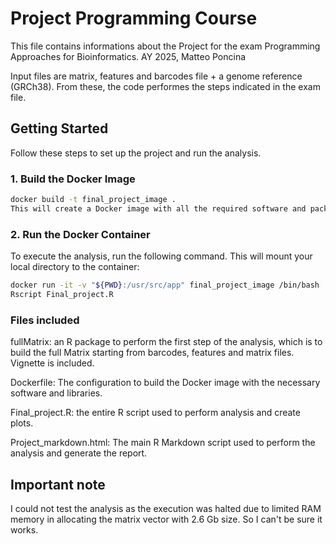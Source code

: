 # Project Programming Course

This file contains informations about the Project for the exam Programming Approaches for Bioinformatics. AY 2025, Matteo Poncina

Input files are matrix, features and barcodes file + a genome reference (GRCh38). From these, the code performes the steps indicated in the exam file.

## Getting Started

Follow these steps to set up the project and run the analysis.

### 1. Build the Docker Image

```bash
docker build -t final_project_image .
This will create a Docker image with all the required software and packages for the analysis.
```

### 2. Run the Docker Container
To execute the analysis, run the following command. This will mount your local directory to the container:

```bash
docker run -it -v "${PWD}:/usr/src/app" final_project_image /bin/bash
Rscript Final_project.R
```


### Files included
fullMatrix: an R package to perform the first step of the analysis, which is to build the full Matrix starting from barcodes, features and matrix files. Vignette is included.

Dockerfile: The configuration to build the Docker image with the necessary software and libraries.

Final_project.R: the entire R script used to perform analysis and create plots.

Project_markdown.html: The main R Markdown script used to perform the analysis and generate the report.

## Important note

I could not test the analysis as the execution was halted due to limited RAM memory in allocating the matrix vector with 2.6 Gb size. So I can't be sure it works.

